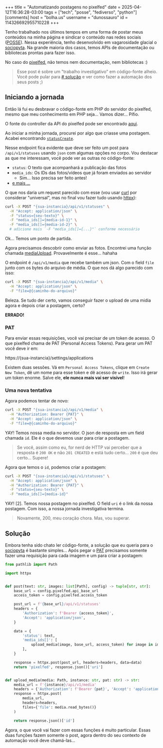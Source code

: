+++
title = "Automatizando postagens no pixelfed"
date = 2025-04-12T16:36:28-03:00
tags = ["tech", "posse", "fediverso", "python"]
[comments]
host = "bolha.us"
username = "dunossauro"
id = 114326692955710228
+++

Tenho trabalhado nos últimos tempos em uma forma de postar meus conteúdos na minha página e sindicar o conteúdo nas redes sociais ([POSSE](https://indieweb.org/POSSE)). Nessa experiência, tenho desenvolvido em vagarosidade glacial o [sociopyta](https://codeberg.org/dunossauro/sociopyta/). Na grande maioria dos casos, temos APIs de documentação ou bibliotecas prontas para fazer isso.

No caso do [pixelfed](https://pixelfed.org/), não temos nem documentação, nem bibliotecas :)

> Esse post é sobre um "trabalho investigativo" em código-fonte alheio. Você pode pular para [# solução](#solução) e ver como fazer a automação dos seus posts ;)

## Iniciando a jornada

Então lá fui eu desbravar o código-fonte em PHP do servidor do pixelfed, mesmo que meu conhecimento em PHP seja... Vamos dizer... Pífio.

O fonte do controller da API do pixelfed pode ser encontrado [aqui](https://github.com/pixelfed/pixelfed/blob/eb5bb9fede5f294f8c5facdaebd4471fa8e3b3fc/app/Http/Controllers/Api/ApiV1Controller.php).

Ao iniciar a minha jornada, procurei por algo que criasse uma postagem. Acabei encontrando [`statusCreate`](https://github.com/pixelfed/pixelfed/blob/eb5bb9fede5f294f8c5facdaebd4471fa8e3b3fc/app/Http/Controllers/Api/ApiV1Controller.php#L2901).

Nesse endpoint fica evidente que deve ser feito um post para `/api/v1/statuses` usando `json` com algumas opções no corpo. Vou destacar as que me interessam, você pode ver as outras no código-fonte:

- `status`: O texto que acompanhará a publicação das fotos
- `media_ids`: Os IDs das fotos/vídeos que já foram enviados ao servidor
  - Sim... Isso precisa ser feito antes!
- [e mais ...](https://github.com/pixelfed/pixelfed/blob/eb5bb9fede5f294f8c5facdaebd4471fa8e3b3fc/app/Http/Controllers/Api/ApiV1Controller.php#L2909)

O que nos daria um request parecido com esse (vou usar [curl](https://curl.se/) por considerar "universal", mas no final vou fazer tudo usando [httpx](https://www.python-httpx.org/)):

```bash
curl -X POST "{sua-instancia}/api/v1/statuses" \
  -H "Accept: application/json" \
  -F "status={seu-texto}" \
  -F "media_ids[]={media-id-1}" \
  -F "media_ids[]={media-id-2}" \
  # adicione mais `-F "media_ids[]={...}"` conforme necessário
```

Ok... Temos um ponto de partida.


Agora precisamos descobrir como enviar as fotos. Encontrei uma função chamada [mediaUpload](https://github.com/pixelfed/pixelfed/blob/eb5bb9fede5f294f8c5facdaebd4471fa8e3b3fc/app/Http/Controllers/Api/ApiV1Controller.php#L1658). Provavelmente é esse... hahaha

O endpoint é `/api/v1/media` que recebe também um json. Com o field `file` junto com os bytes do arquivo de média. O que nos dá algo parecido com isso:

```bash
curl -X POST "{sua-instancia}/api/v1/media" \
  -H "Accept: application/json" \
  -F "file=@{caminho-do-arquivo}"
```

Beleza. Se tudo der certo, vamos conseguir fazer o upload de uma midia agora e depois criar a postagem, certo?

**ERRADO!**

### PAT

Para enviar essas requisições, você vai precisar de um token de acesso. O que pixelfed chama de PAT (Personal Access Tokens). Para gerar um PAT você deve ir em:

https://{sua-instancia}/settings/applications

Existem duas sessões. Vá em ` Personal Access Tokens `, clique em `Create New Token`, dê um nome para esse token e dê acesso de `write`. Isso irá gerar um token enorme. Salve ele, **ele nunca mais vai ser visível**!

### Uma nova tentativa

Agora podemos tentar de novo:

```bash
curl -X POST "{sua-instancia}/api/v1/media" \
  -H "Authorization: Bearer {PAT}" \
  -H "Accept: application/json" \
  -F "file=@{caminho-do-arquivo}"
```

YAY! Temos nossa media no servidor. O json de resposta em um field chamada `id`. Ele é o que devemos usar para criar a postagem.

> Se você, assim como eu, for nerd de HTTP vai perceber que a resposta é `200 OK` e não `201 CREATED` e está tudo certo... `200` é que deu certo... Supere!


Agora que temos o `id`, podemos criar a postagem:

```bash
curl -X POST "{sua-instancia}/api/v1/statuses" \
  -H "Accept: application/json" \
  -H "Authorization: Bearer {PAT}" \
  -F "status={seu-texto}" \
  -F "media_ids[]={media-id}"
```

YAY! [2]. Temos nossa postagem no pixelfed. O field `uri` é o link da nossa postagem. Com isso, a nossa jornada investigativa termina.

> Novamente, 200, meu coração chora. Mas, vou superar.


## Solução

Embora tenha sido chato ler código-fonte, a solução que eu queria para o [sociopyta](https://codeberg.org/dunossauro/sociopyta/) é bastante simples... Após pegar o [PAT](#pat) precisamos somente fazer uma requisição para cada imagem e um para criar a postagem:

```python
from pathlib import Path

import httpx


def post(text: str, images: list[Path], config) -> tuple[str, str]:
    base_url = config.pixelfed.api_base_url
    access_token = config.pixelfed.access_token

	post_url = f'{base_url}/api/v1/statuses'
	headers = {
		'Authorization': f'Bearer {access_token}',
		'Accept': 'application/json',
	}

	data = {
		'status': text,
		'media_ids[]': [
			upload_media(image, base_url, access_token) for image in images
		],
	}

	response = httpx.post(post_url, headers=headers, data=data)
	return 'pixelfed', response.json()['uri']


def upload_media(media: Path, instance: str, pat: str) -> str:
    media_url = f'{instance}/api/v1/media'
    headers = {'Authorization': f'Bearer {pat}', 'Accept': 'application/json'}
    response = httpx.post(
	    media_url,
		headers=headers,
		files={'file': media.read_bytes()}
	)

    return response.json()['id']
```

Agora, o que você vai fazer com essas funções é muito particular. Essas duas funções fazem somente o post, agora dentro do seu contexto de automação você deve chamá-las...
